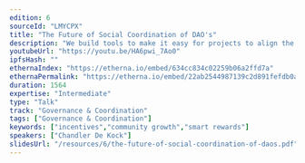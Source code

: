 ```yaml
---
edition: 6
sourceId: "LMYCPX"
title: "The Future of Social Coordination of DAO's"
description: "We build tools to make it easy for projects to align the incentives of all stakeholders (community, VC's, team members, users etc etc). The direction of the talk will be to talk through the lessons we learnt, how other DAO's and teams can take the success stories to their own projects and give an overview of the aspects of what we did that worked. This talk will also go through the experience that have not worked and a critical view of why they did not."
youtubeUrl: "https://youtu.be/HA6pwi_7Ao0"
ipfsHash: ""
ethernaIndex: "https://etherna.io/embed/634cc834c02259b06a2ffd7a"
ethernaPermalink: "https://etherna.io/embed/22ab2544987139c2d891fefdb0a46de716dbbea65eb58287df2ea3a0e72d0fad"
duration: 1564
expertise: "Intermediate"
type: "Talk"
track: "Governance & Coordination"
tags: ["Governance & Coordination"]
keywords: ["incentives","community growth","smart rewards"]
speakers: ["Chandler De Kock"]
slidesUrl: "/resources/6/the-future-of-social-coordination-of-daos.pdf"
---
```

